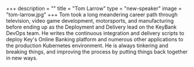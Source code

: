 +++
description = ""
title = "Tom Larrow"
type = "new-speaker"
image = "tom-larrow.jpg"
+++
Tom took a long meandering career path through television, video game development, motorsports, and manufacturing before ending up as the Deployment and Delivery lead on the KeyBank DevOps team. He writes the continuous integration and delivery scripts to deploy Key's Online Banking platform and numerous other applications to the production Kubernetes environment. He is always tinkering and breaking things, and improving the process by putting things back together in new ways.